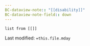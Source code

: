 ```yaml
---
BC-dataview-note:: "[[disability]]"
BC-dataview-note-field:: down
---
```

```dataview
list from [[]]
```




Last modified: `=this.file.mday`